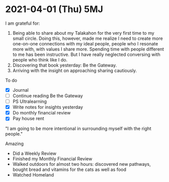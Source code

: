 # 2021-04-01 (Thu) 5MJ

I am grateful for:

1. Being able to share about my Talakahon for the very first time to my small circle. Doing this, however, made me realize I need to create more one-on-one connections with my ideal people, people who I resonate more with, with values I share more. Spending time with people different to me has been instructive. But I have really neglected conversing with people who think like I do.
2. Discovering that book yesterday: Be the Gateway.
3. Arriving with the insight on approaching sharing cautiously.

To do

- [x] Journal
- [ ] Continue reading Be the Gateway
- [ ] PS Ultralearning
- [x] Write notes for insights yesterday
- [x] Do monthly financial review
- [x] Pay house rent

"I am going to be more intentional in surrounding myself with the right people."

Amazing

- Did a Weekly Review
- Finished my Monthly Financial Review
- Walked outdoors for almost two hours: discovered new pathways, bought bread and vitamins for the cats as well as food
- Watched Homeland

